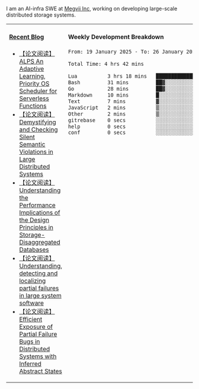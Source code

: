I am an AI-infra SWE at [Megvii Inc](https://en.megvii.com/), working on developing large-scale distributed storage systems.

<table width="960px">
<tr>
<td valign="top" width="50%">

#### <a href="https://www.kongjun18.me" target="_blank">Recent Blog</a>

<!-- BLOG-POST-LIST:START -->
- [【论文阅读】ALPS An Adaptive Learning, Priority OS Scheduler for Serverless Functions](https://kongjun18.github.io/posts/alps-an-adaptive-learning-priority-os-scheduler-for-serverless-functions/)
- [【论文阅读】Demystifying and Checking Silent Semantic Violations in Large Distributed Systems](https://kongjun18.github.io/posts/demystifying-and-checking-silent-semantic-violations-in-large-distributed-systems/)
- [【论文阅读】Understanding the Performance Implications of the Design Principles in Storage-Disaggregated Databases](https://kongjun18.github.io/posts/understanding-the-performance-implications-of-the-design-principles-in-storage-disaggregated-databases/)
- [【论文阅读】Understanding, detecting and localizing partial failures in large system software](https://kongjun18.github.io/posts/understanding-detecting-and-localizing-partial-failures-in-large-system-software/)
- [【论文阅读】Efficient Exposure of Partial Failure Bugs in Distributed Systems with Inferred Abstract States](https://kongjun18.github.io/posts/efficient-exposure-of-partial-failure-bugs-in-distributed-systems-with-inferred-abstract-states/)
<!-- BLOG-POST-LIST:END -->

</td>
<td valign="top" width="50%">

#### Weekly Development Breakdown

<!--START_SECTION:waka-->

```txt
From: 19 January 2025 - To: 26 January 2025

Total Time: 4 hrs 42 mins

Lua          3 hrs 18 mins   █████████████████▓░░░░░░░   70.19 %
Bash         31 mins         ██▓░░░░░░░░░░░░░░░░░░░░░░   11.18 %
Go           28 mins         ██▓░░░░░░░░░░░░░░░░░░░░░░   10.13 %
Markdown     10 mins         █░░░░░░░░░░░░░░░░░░░░░░░░   03.76 %
Text         7 mins          ▓░░░░░░░░░░░░░░░░░░░░░░░░   02.50 %
JavaScript   2 mins          ▒░░░░░░░░░░░░░░░░░░░░░░░░   00.92 %
Other        2 mins          ▒░░░░░░░░░░░░░░░░░░░░░░░░   00.90 %
gitrebase    0 secs          ░░░░░░░░░░░░░░░░░░░░░░░░░   00.25 %
help         0 secs          ░░░░░░░░░░░░░░░░░░░░░░░░░   00.16 %
conf         0 secs          ░░░░░░░░░░░░░░░░░░░░░░░░░   00.02 %
```

<!--END_SECTION:waka-->
</td>
</tr>

</table>
